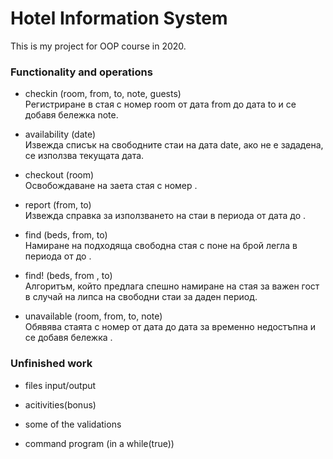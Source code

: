 # Hotel Information System
This is my project for OOP course in 2020.

### Functionality and operations

- checkin (room, from, to, note, guests) \
Регистриране в стая с номер room от дата from до дата to и се добавя бележка note. 

- availability (date) \
Извежда списък на свободните стаи на дата date, ако не е зададена, се използва текущата дата.

- checkout (room) \
Освобождаване на заета стая с номер <room>.

- report (from, to) \
Извежда справка за използването на стаи в периода от дата <from> до <to>.

- find (beds, from, to) \
Намиране на подходяща свободна стая с поне <beds> на брой легла в периода от <from> до <to>. 

- find! (beds, from , to) \
Aлгоритъм, който предлага спешно намиране на стая за важен гост в случай на липса на свободни стаи за даден период. 

- unavailable (room, from, to, note) \
Обявява стаята с номер <room> от дата <from> до дата <to> за временно недостъпна и се добавя бележка <note>. 

### Unfinished work

- files input/output

- acitivities(bonus)

- some of the validations

- command program (in a while(true))
